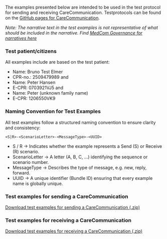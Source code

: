 The examples presented below are intended to be used in the test protocol for sending and receiving CareCommunication. Testprotocols can be found on the [GitHub pages for CareCommunication](https://medcomdk.github.io/dk-medcom-carecommunication/#2-test-and-certification). 

*Note: The narrative text in the test examples is not representative of what should be included in the narrative. Find [MedCom Governance for narratives here](https://medcomdk.github.io/MedComLandingPage/assets/documents/GeneralGovernanceFHIRStandards.html)*


### Test patient/citizens
All examples include are based on the test patient:
* Name: Bruno Test Elmer
* CPR-no.: 2509479989
and 
* Name: Peter Hansen
* E-CPR: 0703921VJ5
and 
* Name: Peter (unknown family name)
* E-CPR: 1206550VK9

### Naming Convention for Test Examples
All test examples follow a structured naming convention to ensure clarity and consistency:

`<S|R>-<ScenarioLetter>-<MessageType>-<UUID>`

* S / R → Indicates whether the example represents a Send (S) or Receive (R) scenario.
* ScenarioLetter → A letter (A, B, C, …) identifying the sequence or scenario number.
* MessageType → Describes the type of message, e.g. new, reply, forward.
* UUID → A unique identifier (Bundle ID) ensuring that every example name is globally unique.

### Test examples for sending a CareCommunication

[Download test examples for sending a CareCommunication (.zip)](input\attachments\SendExamples.zip)


### Test examples for receiving a CareCommunication

[Download test examples for receiving a CareCommunication (.zip)](input\attachments\ReceiveExamples.zip)

